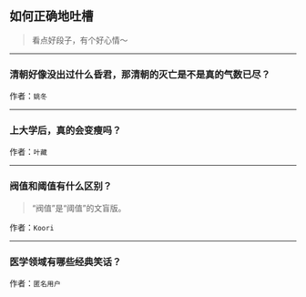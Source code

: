 ## 如何正确地吐槽

> 看点好段子，有个好心情～


 
---

### 清朝好像没出过什么昏君，那清朝的灭亡是不是真的气数已尽？

> 


作者：`姚冬`

---

### 上大学后，真的会变瘦吗？

> 


作者：`叶藏`

---

### 阀值和阈值有什么区别？

> “阀值”是“阈值”的文盲版。


作者：`Koori`

---

### 医学领域有哪些经典笑话？

> 


作者：`匿名用户`